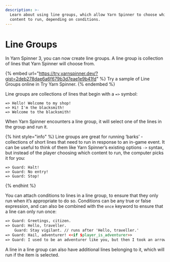 ```yaml
---
description: >-
  Learn about using line groups, which allow Yarn Spinner to choose which
  content to run, depending on conditions.
---
```


# Line Groups

In Yarn Spinner 3, you can now create line groups. A line group is collection of lines that Yarn Spinner will choose from.&#x20;

{% embed url="https://try.yarnspinner.dev/?gist=2deb278dae6a6f679b3d7eae1e9b41fd" %}
Try a sample of Line Groups online in Try Yarn Spinner.
{% endembed %}

Line groups are collections of lines that begin with a `=>` symbol:

```
=> Hello! Welcome to my shop!
=> Hi! I'm the blacksmith!
=> Welcome to the blacksmith!
```

When Yarn Spinner encounters a line group, it will select one of the lines in the group and run it. &#x20;

{% hint style="info" %}
Line groups are great for running ‘barks’ - collections of short lines that need to run in response to an in-game event. It can be useful to think of them like Yarn Spinner’s existing options `->` syntax, but instead of the player choosing which content to run, the computer picks it for you:

```
=> Guard: Halt!
=> Guard: No entry!
=> Guard: Stop!
```
{% endhint %}

You can attach conditions to lines in a line group, to ensure that they only run when it’s appropriate to do so. Conditions can be any true or false expression, and can also be combined with the `once` keyword to ensure that a line can only run once:

```html
=> Guard: Greetings, citizen.
=> Guard: Hello, traveller.
	Guard: Stay vigilant. // runs after 'Hello, traveller.'
=> Guard: Hail, adventurer! <<if $player_is_adventurer>>
=> Guard: I used to be an adventurer like you, but then I took an arrow in the knee. <<once if $player_is_adventurer>>
```

A line in a line group can also have additional lines belonging to it, which will run if the item is selected.
